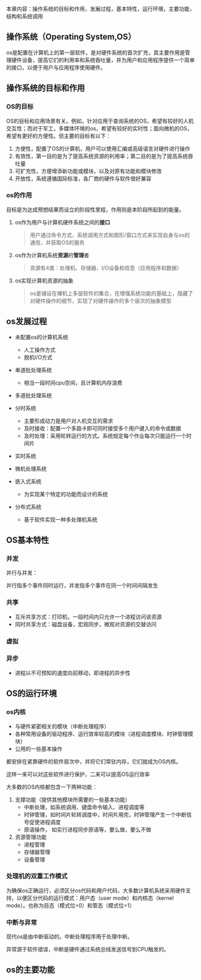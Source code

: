 本章内容：操作系统的目标和作用，发展过程，基本特性，运行环境，主要功能，结构和系统调用

## 操作系统（Operating System,OS）

os是配置在计算机上的第一层软件，是对硬件系统的首次扩充，其主要作用是管理硬件设备，提高它们的利用率和系统吞吐量，并为用户和应用程序提供一个简单的接口，以便于用户与应用程序使用硬件。

## 操作系统的目标和作用

### OS的目标

OS的目标和应用场景有关。例如，针对应用于查询系统的OS，希望有较好的人机交互性；而对于军工，多媒体环境的os，希望有较好的实时性；面向微机的OS，希望有更好的方便性。但主要的目标有以下：

1. 方便性，配置了OS的计算机，用户可以使用汇编或高级语言对硬件进行操作
2. 有效性，第一目的是为了提高系统资源的利用率；第二目的是为了提高系统吞吐量
3. 可扩充性，方便增添新功能或模块，以及对原有功能和模块修改
4. 开放性，系统遵循国际标准，各厂商的硬件与软件很好兼容

### os的作用

目标是为达成预想结果而设立的阶段性里程，作用则是本阶段所起到的能量。

1. os作为用户与计算机硬件系统之间的**接口**

   > 用户通过命令方式、系统调用方式和图形/窗口方式来实现自身与os的通信，并获取OS的服务

2. os作为计算机系统**资源**的**管理**者

   > 资源有4类：处理机、存储器、I/O设备和信息（应用程序和数据）

3. os实现计算机资源的抽象

   > os是铺设在裸机上多层软件的集合，在增强系统功能的基础上，隐藏了对硬件操作的细节，实现了对硬件操作的多个层次的抽象模型

## os发展过程

- 未配置os的计算机系统

  - 人工操作方式
  - 脱机I/O方式
- 单道批处理系统
  - 相当一段时间cpu空间，且计算机内存浪费
- 多道批处理系统
- 分时系统
  - 主要形成动力是用户对人机交互的需求
  - 及时接收：配置一个多路卡即可同时接受多个用户键入的命令或数据
  - 及时处理：采用轮转运行的方式。系统规定每个作业每次只能运行一个时间片
- 实时系统
- 微机处理系统
- 嵌入式系统
  - 为实现某个特定的功能而设计的系统
- 分布式系统
  - 基于软件实现一种多处理机系统

## OS基本特性

### 并发

并行与并发：

并行指多个事件同时运行，并发指多个事件在同一个时间间隔发生

### 共享

- 互斥共享方式：打印机，一段时间内只允许一个进程访问该资源
- 同时共享方式：磁盘设备，宏观同步，微观对资源的交替访问

### 虚拟

### 异步

- 进程以不可预知的速度向前移动，即进程的异步性

## OS的运行环境

### os内核

- 与硬件紧密相关的模块（中断处理程序）
- 各种常用设备的驱动程序、运行效率较高的模块（进程调度模块、时钟管理模块）
- 公用的一些基本操作

都安排在紧靠硬件的软件层次中，并将它们常驻内存，它们就成为OS内核。

这样一来可以对这些软件进行保护，二来可以提高OS运行效率

大多数的OS内核都包含一下两种功能：

1. 支撑功能（提供其他模块所需要的一些基本功能）
   - 中断处理，如系统调用、键盘命令输入、进程调度等
   - 时钟管理，如时间片轮转调度中，时间片用完，时钟管理产生一个中断信号促使进程调度
   - 原语操作， 如实行进程同步原语等，要么做，要么不做
2. 资源管理功能
   - 进程管理
   - 存储器管理
   - 设备管理

### 处理机的双重工作模式

为确保os正确运行，必须区分os代码和用户代码，大多数计算机系统采用硬件支持，以便区分代码的运行模式：用户态（user mode）和内核态（kernel mode）。也称为目态（模式位=0）和管态（模式位=1）

### 中断与异常

现代os是由中断驱动的。中断处理程序用于处理中断。

异常源于软件错误，中断是硬件通过系统总线发送信号到CPU触发的。

## os的主要功能

